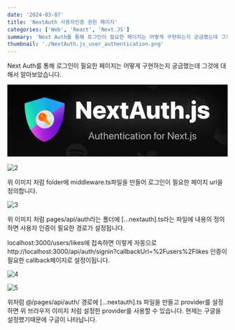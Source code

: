 ```yaml
---
date: '2024-03-07'
title: 'NextAuth 사용자인증 권한 페이지'
categories: ['Web', 'React', 'Next.JS']
summary: 'Next Auth를 통해 로그인이 필요한 페이지는 어떻게 구현하는지 궁금했는데 그것에 대해서 알아보았습니다.'
thumbnail: './NextAuth.js_user_authentication.png'
---
```


Next Auth를 통해 로그인이 필요한 페이지는 어떻게 구현하는지 궁금했는데 그것에 대해서 알아보았습니다.

![1](./NextAuth.js_user_authentication.png)

![2](https://1drv.ms/i/c/bae70a53437eb109/IQPE1dRxx6lURZrq7CPZF1O2AbpmWXGVsdPR4IpWZRRljk0?width=394&height=231)

위 이미지 처럼 folder에 middleware.ts파일을 만들어 로그인이 필요한 페이지 url을 정의합니다.

![3](https://1drv.ms/i/c/bae70a53437eb109/IQO9PjWNNpMrS6GDJhhc4OUsAT54DgFj4VsmUtsBVuXyA2M?width=1112&height=363)

위 이미지 처럼 pages/api/auth라는 폴더에 [...nextauth].ts라는 파일에 내용의 정의하면 사용자 인증이 필요한 경로가 설정됩니다.

localhost:3000/users/likes에 접속하면 이렇게 자동으로<br>
http://localhost:3000/api/auth/signin?callbackUrl=%2Fusers%2Flikes 인증이 필요한 callback페이지로 설정이됩니다.

![4](https://1drv.ms/i/c/bae70a53437eb109/IQPUl_Vo7n39RIwE6z6TGElrAZwATiwyIXIY4XHmFUx0ETw?width=2554&height=1369)

![5](https://1drv.ms/i/c/bae70a53437eb109/IQP2OPWE0lzXQItNNBTEy4taAe3i7BlFs7lDmP8xWXxbA3E?width=855&height=452)

위처럼 @/pages/api/auth/ 경로에 [...nextauth].ts 파일을 만들고 provider를 설정하면 위 브라우저 이미지 처럼 설정한 provider를 사용할 수 있습니다. 현제는 구글을 설정했기때문에 구글이 나타납니다.
